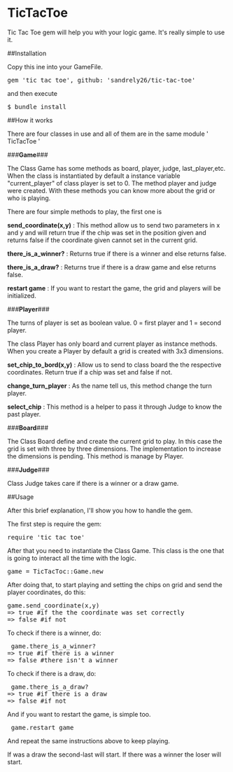 
# TicTacToe

Tic Tac Toe gem will help you with your logic game. It's really simple to use it.

##Installation

Copy this ine into your GameFile.

<pre>gem 'tic_tac_toe', github: 'sandrely26/tic-tac-toe'</pre>

and then execute 

<pre>$ bundle install</pre>

##How it works

There are four classes in use and all of them are in the same module ' TicTacToe '

###**Game**###

The Class Game has some methods as board, player, judge, last_player,etc. When the class is instantiated by default a instance variable "current_player" of class player is set to 0. The method player and judge were created. With these methods you can know more about the grid or who is playing.

There are four simple methods to play, the first one is

**send_coordinate(x,y)** : This method allow us to send two parameters in x and y and will return true if the chip was set in the position given and returns false if the coordinate given cannot set in the current grid.

**there_is_a_winner?** : Returns true if there is a winner and else returns false.
 
**there_is_a_draw?** : Returns true if there is a draw game and else returns false.

**restart game** : If you want to restart the game, the grid and players will be initialized.

###**Player**###

The turns of player is set as boolean value. 0 =  first player and 1 = second player.

The class Player has only board and current player as instance methods. When you create a Player by default a grid is created with 3x3 dimensions.

**set_chip_to_bord(x,y)** : Allow us to send to class board the the respective coordinates. Return true if a chip was set and false if not.

**change_turn_player** : As the name tell us, this method change the turn player.

**select_chip** : This method is a helper to pass it through Judge to know the past player.

###**Board**###

The Class Board define and create the current grid to play. In this case the grid is set with three by three dimensions.
The implementation to increase the dimensions is pending. This method is manage by Player.

###**Judge**###

Class Judge takes care if there is a winner or a draw game. 

##Usage

After this brief explanation, I'll show you how to handle the gem.

The first step is require the gem:

<pre>require 'tic_tac_toe' </pre>

After that you need to instantiate the Class Game. This class is the one that is going to interact all the time with the logic.

<pre>game = TicTacToc::Game.new</pre>

After doing that, to start playing and setting the chips on grid and send the player coordinates, do this: 

<pre>game.send_coordinate(x,y)
=> true #if the the coordinate was set correctly 
=> false #if not
</pre>

To check if there is a winner, do: 

<pre> game.there_is_a_winner?
=> true #if there is a winner
=> false #there isn't a winner
</pre>

To check if there is a draw, do: 

<pre> game.there_is_a_draw?
=> true #if there is a draw
=> false #if not
</pre>

And if you want to restart the game, is simple too.

<pre> game.restart_game</pre>

And repeat the same instructions above to keep playing.

If was a draw the second-last will start.
If there was a winner the loser will start.
